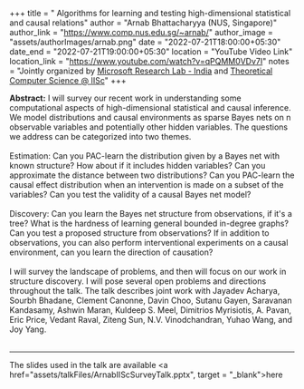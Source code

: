 +++
title = " Algorithms for learning and testing high-dimensional statistical and causal relations"
author = "Arnab Bhattacharyya (NUS, Singapore)"
author_link = "https://www.comp.nus.edu.sg/~arnab/"
author_image = "assets/authorImages/arnab.png"
date = "2022-07-21T18:00:00+05:30"
date_end = "2022-07-21T19:00:00+05:30"
location = "YouTube Video Link"
location_link = "https://www.youtube.com/watch?v=qPQMM0VDv7I"
notes = "Jointly organized by <a href = "https://www.microsoft.com/en-us/research/lab/microsoft-research-india/" target= "_blank">Microsoft Research Lab - India</a> and <a href='https://www.csa.iisc.ac.in/theoretical-computer-science/' target= "_blank">Theoretical Computer Science @ IISc</a>"
+++

<b>Abstract:</b> I will survey our recent work in understanding some computational aspects of high-dimensional
statistical and causal inference. We model distributions and causal environments as sparse Bayes nets on n observable
variables and potentially other hidden variables. The questions we address can be categorized into two themes.
<br><br>
Estimation: Can you PAC-learn the distribution given by a Bayes net with known structure? How about if it includes
hidden variables? Can you approximate the distance between two distributions? Can you PAC-learn the causal effect
distribution when an intervention is made on a subset of the variables? Can you test the validity of a causal
Bayes net model?
<br><br>
Discovery: Can you learn the Bayes net structure from observations, if it's a tree? What is the hardness of learning
general bounded in-degree graphs? Can you test a proposed structure from observations? If in addition to observations,
you can also perform interventional experiments on a causal environment, can you learn the direction of causation?
<br><br>
I will survey the landscape of problems, and then will focus on our work in structure discovery. I will pose several
open problems and directions throughout the talk. The talk describes joint work with Jayadev Acharya, Sourbh Bhadane,
Clement Canonne, Davin Choo, Sutanu Gayen, Saravanan Kandasamy, Ashwin Maran, Kuldeep S. Meel, Dimitrios Myrisiotis,
A. Pavan, Eric Price, Vedant Raval, Ziteng Sun, N.V. Vinodchandran, Yuhao Wang, and Joy Yang.
<br><br><hr>
The slides used in the talk are available <a href="assets/talkFiles/ArnabIIScSurveyTalk.pptx", target = "_blank">here</a>
